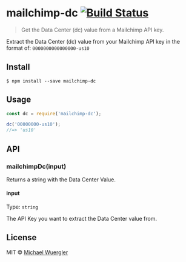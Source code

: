 # mailchimp-dc [![Build Status](https://travis-ci.org/radiovisual/mailchimp-dc.svg?branch=master)](https://travis-ci.org/radiovisual/mailchimp-dc)

> Get the Data Center (dc) value from a Mailchimp API key.

Extract the Data Center (dc) value from your Mailchimp API key in the format of: `0000000000000000-us10`


## Install

```
$ npm install --save mailchimp-dc
```


## Usage

```js
const dc = require('mailchimp-dc');

dc('00000000-us10');
//=> 'us10'
```


## API

### mailchimpDc(input)

Returns a string with the Data Center Value.

#### input

Type: `string`

The API Key you want to extract the Data Center value from.

## License

MIT © [Michael Wuergler](http://numetriclabs.com)

